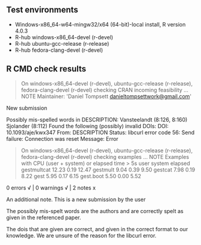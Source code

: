 ## Test environments
- Windows-x86_64-w64-mingw32/x64 (64-bit)-local install, R version 4.0.3
- R-hub windows-x86_64-devel (r-devel)
- R-hub ubuntu-gcc-release (r-release)
- R-hub fedora-clang-devel (r-devel)

## R CMD check results
> On windows-x86_64-devel (r-devel), ubuntu-gcc-release (r-release), fedora-clang-devel (r-devel)
  checking CRAN incoming feasibility ... NOTE
  Maintainer: 'Daniel Tompsett <danieltompsettwork@gmail.com>'
  
  New submission
  
  Possibly mis-spelled words in DESCRIPTION:
    Vansteelandt (8:126, 8:160)
    Sjolander (8:112)
  Found the following (possibly) invalid DOIs:
    DOI: 10.1093/aje/kwx347
      From: DESCRIPTION
      Status: libcurl error code 56:
      	Send failure: Connection was reset
      Message: Error

> On windows-x86_64-devel (r-devel), ubuntu-gcc-release (r-release), fedora-clang-devel (r-devel)
  checking examples ... NOTE
  Examples with CPU (user + system) or elapsed time > 5s
               user system elapsed
  gestmultcat 12.23   0.19   12.47
  gestmult     9.04   0.39    9.50
  gestcat      7.98   0.19    8.22
  gest         5.95   0.17    6.15
  gest.boot    5.50   0.00    5.52

0 errors √ | 0 warnings √ | 2 notes x

An additional note. This is a new submission by the user

The possibly mis-spelt words are the authors
and are correctly spelt as given in the referenced paper. 

The dois that are given are correct, and given in the correct format 
to our knowledge. We are unsure of the reason for the libcurl error.


